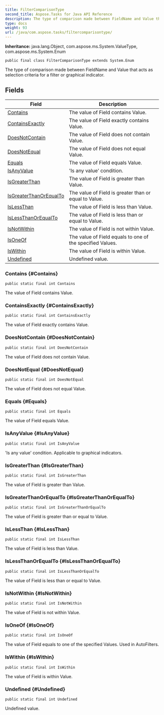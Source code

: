 ```yaml
---
title: FilterComparisonType
second_title: Aspose.Tasks for Java API Reference
description: The type of comparison made between FieldName and Value that acts as selection criteria for a filter or graphical indicator.
type: docs
weight: 93
url: /java/com.aspose.tasks/filtercomparisontype/
---
```


**Inheritance:**
java.lang.Object, com.aspose.ms.System.ValueType, com.aspose.ms.System.Enum
```
public final class FilterComparisonType extends System.Enum
```

The type of comparison made between FieldName and Value that acts as selection criteria for a filter or graphical indicator.
## Fields

| Field | Description |
| --- | --- |
| [Contains](#Contains) | The value of Field contains Value. |
| [ContainsExactly](#ContainsExactly) | The value of Field exactly contains Value. |
| [DoesNotContain](#DoesNotContain) | The value of Field does not contain Value. |
| [DoesNotEqual](#DoesNotEqual) | The value of Field does not equal Value. |
| [Equals](#Equals) | The value of Field equals Value. |
| [IsAnyValue](#IsAnyValue) | 'Is any value' condition. |
| [IsGreaterThan](#IsGreaterThan) | The value of Field is greater than Value. |
| [IsGreaterThanOrEqualTo](#IsGreaterThanOrEqualTo) | The value of Field is greater than or equal to Value. |
| [IsLessThan](#IsLessThan) | The value of Field is less than Value. |
| [IsLessThanOrEqualTo](#IsLessThanOrEqualTo) | The value of Field is less than or equal to Value. |
| [IsNotWithin](#IsNotWithin) | The value of Field is not within Value. |
| [IsOneOf](#IsOneOf) | The value of Field equals to one of the specified Values. |
| [IsWithin](#IsWithin) | The value of Field is within Value. |
| [Undefined](#Undefined) | Undefined value. |
### Contains {#Contains}
```
public static final int Contains
```


The value of Field contains Value.

### ContainsExactly {#ContainsExactly}
```
public static final int ContainsExactly
```


The value of Field exactly contains Value.

### DoesNotContain {#DoesNotContain}
```
public static final int DoesNotContain
```


The value of Field does not contain Value.

### DoesNotEqual {#DoesNotEqual}
```
public static final int DoesNotEqual
```


The value of Field does not equal Value.

### Equals {#Equals}
```
public static final int Equals
```


The value of Field equals Value.

### IsAnyValue {#IsAnyValue}
```
public static final int IsAnyValue
```


'Is any value' condition. Applicable to graphical indicators.

### IsGreaterThan {#IsGreaterThan}
```
public static final int IsGreaterThan
```


The value of Field is greater than Value.

### IsGreaterThanOrEqualTo {#IsGreaterThanOrEqualTo}
```
public static final int IsGreaterThanOrEqualTo
```


The value of Field is greater than or equal to Value.

### IsLessThan {#IsLessThan}
```
public static final int IsLessThan
```


The value of Field is less than Value.

### IsLessThanOrEqualTo {#IsLessThanOrEqualTo}
```
public static final int IsLessThanOrEqualTo
```


The value of Field is less than or equal to Value.

### IsNotWithin {#IsNotWithin}
```
public static final int IsNotWithin
```


The value of Field is not within Value.

### IsOneOf {#IsOneOf}
```
public static final int IsOneOf
```


The value of Field equals to one of the specified Values. Used in AutoFilters.

### IsWithin {#IsWithin}
```
public static final int IsWithin
```


The value of Field is within Value.

### Undefined {#Undefined}
```
public static final int Undefined
```


Undefined value.

